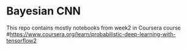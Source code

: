 # Bayesian CNN

This repo contains mostly notebooks from week2 in Coursera course #https://www.coursera.org/learn/probabilistic-deep-learning-with-tensorflow2